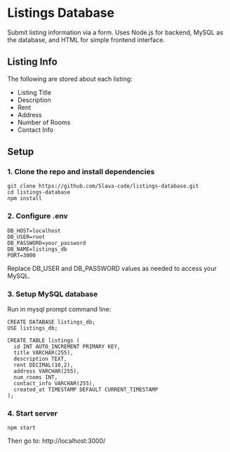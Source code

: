 # Listings Database
Submit listing information via a form. Uses Node.js for backend, MySQL as the database, and HTML for simple frontend interface.
## Listing Info
The following are stored about each listing:
- Listing Title
- Description
- Rent
- Address
- Number of Rooms
- Contact Info
## Setup
### 1. Clone the repo and install dependencies
```
git clone https://github.com/Slava-code/listings-database.git
cd listings-database
npm install
```
### 2. Configure .env
```
DB_HOST=localhost
DB_USER=root
DB_PASSWORD=your_password
DB_NAME=listings_db
PORT=3000
```
Replace DB_USER and DB_PASSWORD values as needed to access your MySQL.
### 3. Setup MySQL database
Run in mysql prompt command line:
```
CREATE DATABASE listings_db;
USE listings_db;

CREATE TABLE listings (
  id INT AUTO_INCREMENT PRIMARY KEY,
  title VARCHAR(255),
  description TEXT,
  rent DECIMAL(10,2),
  address VARCHAR(255),
  num_rooms INT,
  contact_info VARCHAR(255),
  created_at TIMESTAMP DEFAULT CURRENT_TIMESTAMP
);
```
### 4. Start server
```
npm start
```
Then go to:
http://localhost:3000/
